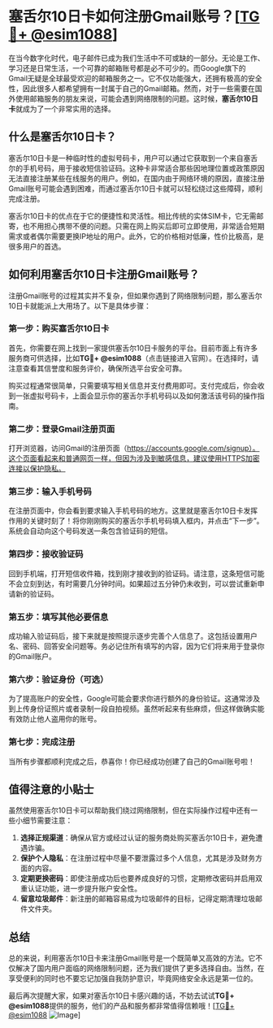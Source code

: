 # 塞舌尔10日卡如何注册Gmail账号？[[TG💪+ @esim1088](https://t.me/s/esim1088)]

在当今数字化时代，电子邮件已成为我们生活中不可或缺的一部分。无论是工作、学习还是日常生活，一个可靠的邮箱账号都是必不可少的。而Google旗下的Gmail无疑是全球最受欢迎的邮箱服务之一。它不仅功能强大，还拥有极高的安全性，因此很多人都希望拥有一封属于自己的Gmail邮箱。然而，对于一些需要在国外使用邮箱服务的朋友来说，可能会遇到网络限制的问题。这时候，**塞舌尔10日卡**就成为了一个非常实用的选择。

## 什么是塞舌尔10日卡？

塞舌尔10日卡是一种临时性的虚拟号码卡，用户可以通过它获取到一个来自塞舌尔的手机号码，用于接收短信验证码。这种卡非常适合那些因地理位置或政策原因无法直接注册某些在线服务的用户。例如，在国内由于网络环境的原因，直接注册Gmail账号可能会遇到困难，而通过塞舌尔10日卡就可以轻松绕过这些障碍，顺利完成注册。

塞舌尔10日卡的优点在于它的便捷性和灵活性。相比传统的实体SIM卡，它无需邮寄，也不用担心携带不便的问题。只需在网上购买后即可立即使用，非常适合短期需求或者偶尔需要更换IP地址的用户。此外，它的价格相对低廉，性价比极高，是很多用户的首选。

## 如何利用塞舌尔10日卡注册Gmail账号？

注册Gmail账号的过程其实并不复杂，但如果你遇到了网络限制问题，那么塞舌尔10日卡就能派上大用场了。以下是具体步骤：

### 第一步：购买塞舌尔10日卡

首先，你需要在网上找到一家提供塞舌尔10日卡服务的平台。目前市面上有许多服务商可供选择，比如**TG💪+ @esim1088**（点击链接进入官网）。在选择时，请注意查看其信誉度和服务评价，确保所选平台安全可靠。

购买过程通常很简单，只需要填写相关信息并支付费用即可。支付完成后，你会收到一张虚拟号码卡，上面会显示你的塞舌尔手机号码以及如何激活该号码的操作指南。

### 第二步：登录Gmail注册页面

打开浏览器，访问Gmail的注册页面（https://accounts.google.com/signup）。这个页面看起来和普通网页一样，但因为涉及到敏感信息，建议使用HTTPS加密连接以保护隐私。

### 第三步：输入手机号码

在注册页面中，你会看到要求输入手机号码的地方。这里就是塞舌尔10日卡发挥作用的关键时刻了！将你刚刚购买的塞舌尔手机号码填入框内，并点击“下一步”。系统会自动向这个号码发送一条包含验证码的短信。

### 第四步：接收验证码

回到手机端，打开短信收件箱，找到刚才接收到的验证码。请注意，这条短信可能不会立刻到达，有时需要几分钟时间。如果超过五分钟仍未收到，可以尝试重新申请新的验证码。

### 第五步：填写其他必要信息

成功输入验证码后，接下来就是按照提示逐步完善个人信息了。这包括设置用户名、密码、回答安全问题等。务必记住所有填写的内容，因为它们将来用于登录你的Gmail账户。

### 第六步：验证身份（可选）

为了提高账户的安全性，Google可能会要求你进行额外的身份验证。这通常涉及到上传身份证照片或者录制一段自拍视频。虽然听起来有些麻烦，但这样做确实能有效防止他人盗用你的账号。

### 第七步：完成注册

当所有步骤都顺利完成之后，恭喜你！你已经成功创建了自己的Gmail账号啦！

## 值得注意的小贴士

虽然使用塞舌尔10日卡可以帮助我们绕过网络限制，但在实际操作过程中还有一些小细节需要注意：

1. **选择正规渠道**：确保从官方或经过认证的服务商处购买塞舌尔10日卡，避免遭遇诈骗。
2. **保护个人隐私**：在注册过程中尽量不要泄露过多个人信息，尤其是涉及财务方面的内容。
3. **定期更换密码**：即使注册成功后也要养成良好的习惯，定期修改密码并启用双重认证功能，进一步提升账户安全性。
4. **留意垃圾邮件**：新注册的邮箱容易成为垃圾邮件的目标，记得定期清理垃圾邮件文件夹。

## 总结

总的来说，利用塞舌尔10日卡来注册Gmail账号是一个既简单又高效的方法。它不仅解决了国内用户面临的网络限制问题，还为我们提供了更多选择自由。当然，在享受便利的同时也不要忘记加强自我防护意识，毕竟网络安全永远是第一位的。

最后再次提醒大家，如果对塞舌尔10日卡感兴趣的话，不妨去试试**TG💪+ @esim1088**提供的服务，他们的产品和服务都非常值得信赖哦！[[TG💪+ @esim1088](https://t.me/s/esim1088) ![Image](https://i.postimg.cc/4NQfJmqS/Snipaste-2025-05-13-00-14-12.png)]